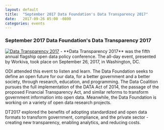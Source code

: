 ```yaml
---
layout: default
title:  "September 2017 Data Foundation's Data Transparency 2017"
date:   2017-09-26 05:00 -0800
categories: events
---
```

### September 2017 Data Foundation's Data Transparency 2017
<a href="http://www.datafoundation.org/dt-2017" target="_blank">
<img src="{{'/assets/img/data-transparency-2017-event.png'}}" 
alt="Data Transparency 2017"></a> - **Data Transparency 2017** was the fifth annual flagship open data policy 
conference. The all-day event, presented by Workiva, took place on September 26, 2017, in Washington, DC.

ODI attended this event to listen and learn. The Data Foundation seeks to define an open future for our data, for a 
better government and a better society, through research, education, and programming. The Data Coalition pursues the 
full implementation of the DATA Act of 2014, the passage of the proposed Financial Transparency Act, and similar 
reforms to transform government information into open data. Meanwhile, the Data Foundation is working on a variety of
open data research projects.

DT2017 explored the benefits of adopting standardized and open data formats to transform government, compliance, and 
the private sector - creating new transparency, enabling analytics, and reducing costs.